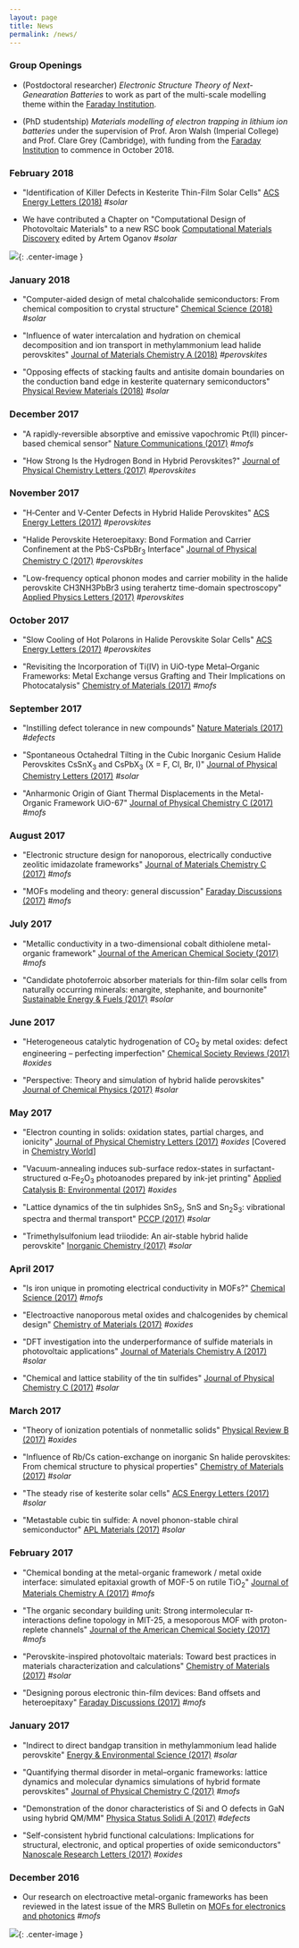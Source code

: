 ```yaml
---
layout: page
title: News
permalink: /news/
---
```


### Group Openings

* (Postdoctoral researcher) *Electronic Structure Theory of Next-Genearation Batteries* to work as part of the multi-scale modelling theme within the [Faraday Institution](https://www.imperial.ac.uk/jobs/description/ENG00192/research-associate-electronic-structure-theory-battery-materials).

* (PhD studentship) *Materials modelling of electron trapping in lithium ion batteries* under the supervision of Prof. Aron Walsh (Imperial College) and Prof. Clare Grey (Cambridge), with funding from the [Faraday Institution](https://twitter.com/faradayinst) to commence in October 2018.

### February 2018

* "Identification of Killer Defects in Kesterite Thin-Film Solar Cells" [ACS Energy Letters (2018)](http://pubs.acs.org/doi/10.1021/acsenergylett.7b01313)
*#solar*

* We have contributed a Chapter on "Computational Design of Photovoltaic Materials" to a new RSC book [Computational Materials Discovery](https://www.amazon.co.uk/Computational-Materials-Discovery-Artem-Oganov/dp/1782629610) edited by Artem Oganov
*#solar*

![](/assets/rsc-2018.jpg){: .center-image }

### January 2018

* "Computer-aided design of metal chalcohalide semiconductors: From chemical composition to crystal structure" [Chemical Science (2018)](http://pubs.rsc.org/en/content/articlelanding/2017/sc/c7sc03961a)
*#solar*

* "Influence of water intercalation and hydration on chemical decomposition and ion transport in methylammonium lead halide perovskites" [Journal of Materials Chemistry A (2018)](http://pubs.rsc.org/en/content/articlelanding/2017/ta/c7ta09112e)
*#perovskites*

* "Opposing effects of stacking faults and antisite domain boundaries on the conduction band edge in kesterite quaternary semiconductors" [Physical Review Materials (2018)](https://journals.aps.org/prmaterials/abstract/10.1103/PhysRevMaterials.2.014602)
*#solar*

### December 2017

* "A rapidly-reversible absorptive and emissive vapochromic Pt(II) pincer-based chemical sensor" [Nature Communications (2017)](https://www.nature.com/articles/s41467-017-01941-2)
*#mofs*

* "How Strong Is the Hydrogen Bond in Hybrid Perovskites?" [Journal of Physical Chemistry Letters (2017)](http://pubs.acs.org/doi/10.1021/acs.jpclett.7b03106)
*#perovskites*

### November 2017

* "H‐Center and V‐Center Defects in Hybrid Halide Perovskites" [ACS Energy Letters (2017)](http://pubs.acs.org/doi/abs/10.1021/acsenergylett.7b00995)
*#perovskites*

* "Halide Perovskite Heteroepitaxy: Bond Formation and Carrier Confinement at the PbS-CsPbBr<sub>3</sub> Interface" [Journal of Physical Chemistry C (2017)](http://pubs.acs.org/doi/10.1021/acs.jpcc.7b10000)
*#perovskites*

* "Low-frequency optical phonon modes and carrier mobility in the halide perovskite CH3NH3PbBr3 using terahertz time-domain spectroscopy" [Applied Physics Letters (2017)](http://aip.scitation.org/doi/full/10.1063/1.4993524)
*#perovskites*

### October 2017

* "Slow Cooling of Hot Polarons in Halide Perovskite Solar Cells" [ACS Energy Letters (2017)](http://pubs.acs.org/doi/10.1021/acsenergylett.7b00862)
*#perovskites*

* "Revisiting the Incorporation of Ti(IV) in UiO-type Metal–Organic Frameworks: Metal Exchange versus Grafting and Their Implications on Photocatalysis" [Chemistry of Materials (2017)](http://pubs.acs.org/doi/10.1021/acs.chemmater.7b03320)
*#mofs*

### September 2017

* "Instilling defect tolerance in new compounds" [Nature Materials (2017)](http://rdcu.be/vzdG)
*#defects*

* "Spontaneous Octahedral Tilting in the Cubic Inorganic Cesium Halide Perovskites CsSnX<sub>3</sub> and CsPbX<sub>3</sub> (X = F, Cl, Br, I)" [Journal of Physical Chemistry Letters (2017)](http://pubs.acs.org/doi/abs/10.1021/acs.jpclett.7b02423)
*#solar*

* "Anharmonic Origin of Giant Thermal Displacements in the Metal-Organic Framework UiO-67" [Journal of Physical Chemistry C (2017)](http://pubs.acs.org/doi/abs/10.1021/acs.jpcc.7b04757)
*#mofs*

### August 2017

* "Electronic structure design for nanoporous, electrically conductive zeolitic imidazolate frameworks" [Journal of Materials Chemistry C (2017)](http://pubs.rsc.org/en/Content/ArticleLanding/2017/TC/C7TC03150E)
*#mofs*

* "MOFs modeling and theory: general discussion" [Faraday Discussions (2017)](http://pubs.rsc.org/en/content/articlelanding/2017/fd/c7fd90045g#!divAbstract)
*#mofs*

### July 2017

* "Metallic conductivity in a two-dimensional cobalt dithiolene metal-organic framework" [Journal of the American Chemical Society (2017)](http://pubs.acs.org/doi/abs/10.1021/jacs.7b05742)
*#mofs*

* "Candidate photoferroic absorber materials for thin-film solar cells from naturally occurring minerals: enargite, stephanite, and bournonite" [Sustainable Energy & Fuels (2017)](http://pubs.rsc.org/en/content/articlelanding/2017/se/c7se00277g)
*#solar*

### June 2017

* "Heterogeneous catalytic hydrogenation of CO<sub>2</sub> by metal oxides: defect engineering – perfecting imperfection" [Chemical Society Reviews (2017)](http://pubs.rsc.org/en/Content/ArticleLanding/2017/CS/C7CS00026J)
*#oxides*

* "Perspective: Theory and simulation of hybrid halide perovskites" [Journal of Chemical Physics (2017)](http://aip.scitation.org/doi/full/10.1063/1.4984964)
*#solar*

### May 2017

* "Electron counting in solids: oxidation states, partial charges, and ionicity" [Journal of Physical Chemistry Letters (2017)](http://pubs.acs.org/doi/abs/10.1021/acs.jpclett.7b00809)
*#oxides* [Covered in [Chemistry World](https://www.chemistryworld.com/news/scientists-get-charged-up-over-titanium-dioxide/3007521.article)]

* "Vacuum-annealing induces sub-surface redox-states in surfactant-structured α-Fe<sub>2</sub>O<sub>3</sub> photoanodes prepared by ink-jet printing" [Applied Catalysis B: Environmental (2017)](http://www.sciencedirect.com/science/article/pii/S0926337317303624)
*#oxides*

* "Lattice dynamics of the tin sulphides SnS<sub>2</sub>, SnS and Sn<sub>2</sub>S<sub>3</sub>: vibrational spectra and thermal transport" [PCCP (2017)](http://pubs.rsc.org/en/content/articlelanding/2017/cp/c7cp01680h#!divAbstract)
*#solar*

* "Trimethylsulfonium lead triiodide: An air-stable hybrid halide perovskite" [Inorganic Chemistry (2017)](http://pubs.acs.org/doi/abs/10.1021/acs.inorgchem.7b00395)
*#solar*

### April 2017

* "Is iron unique in promoting electrical conductivity in MOFs?" [Chemical Science (2017)](http://pubs.rsc.org/en/content/articlelanding/2017/sc/c7sc00647k)
*#mofs*

* "Electroactive nanoporous metal oxides and chalcogenides by chemical design" [Chemistry of Materials (2017)](http://pubs.acs.org/doi/abs/10.1021/acs.chemmater.7b00464)
*#oxides*

* "DFT investigation into the underperformance of sulfide materials in photovoltaic applications" [Journal of Materials Chemistry A (2017)](http://pubs.rsc.org/en/Content/ArticleLanding/2017/TA/C7TA00673J)
*#solar*

* "Chemical and lattice stability of the tin sulfides" [Journal of Physical Chemistry C (2017)](http://pubs.acs.org/doi/abs/10.1021/acs.jpcc.6b12581)
*#solar*

### March 2017

* "Theory of ionization potentials of nonmetallic solids" [Physical Review B (2017)](http://journals.aps.org/prb/abstract/10.1103/PhysRevB.95.125309)
*#oxides*

* "Influence of Rb/Cs cation-exchange on inorganic Sn halide
perovskites: From chemical structure to physical properties" [Chemistry of Materials (2017)](http://pubs.acs.org/doi/abs/10.1021/acs.chemmater.7b00260)
*#solar*

* "The steady rise of kesterite solar cells" [ACS Energy Letters (2017)](http://pubs.acs.org/articlesonrequest/AOR-DfQrdu9v4gxXNAJaDUMb)
*#solar*

* "Metastable cubic tin sulfide: A novel phonon-stable chiral semiconductor" [APL Materials (2017)](http://aip.scitation.org/doi/abs/10.1063/1.4977868)
*#solar*

### February 2017

* "Chemical bonding at the metal-organic framework / metal oxide interface: simulated epitaxial growth of MOF-5 on rutile TiO<sub>2</sub>" [Journal of Materials Chemistry A (2017)](http://pubs.rsc.org/en/content/articlelanding/2017/ta/c7ta00356k#!divAbstract)
*#mofs*

* "The organic secondary building unit: Strong intermolecular π-interactions define topology in MIT-25, a mesoporous MOF with proton-replete channels" [Journal of the American Chemical Society (2017)](http://pubs.acs.org/doi/abs/10.1021/jacs.6b13176) 
*#mofs*

* "Perovskite-inspired photovoltaic materials: Toward best practices in materials characterization and calculations" [Chemistry of Materials (2017)](http://pubs.acs.org/doi/abs/10.1021/acs.chemmater.6b03852) 
*#solar*

* "Designing porous electronic thin-film devices: Band offsets and heteroepitaxy" [Faraday Discussions (2017)](http://pubs.rsc.org/en/content/articlelanding/2017/fd/c7fd00019g) 
*#mofs*

### January 2017

* "Indirect to direct bandgap transition in methylammonium lead halide perovskite" [Energy & Environmental Science (2017)](http://pubs.rsc.org/en/Content/ArticleLanding/2017/EE/C6EE03474H#!divAbstract) 
*#solar*

* "Quantifying thermal disorder in metal–organic frameworks: lattice dynamics and molecular dynamics simulations of hybrid formate perovskites" [Journal of Physical Chemistry C (2017)](http://pubs.acs.org/doi/abs/10.1021/acs.jpcc.6b10714) 
*#mofs*

* "Demonstration of the donor characteristics of Si and O defects in GaN using hybrid QM/MM" [Physica Status Solidi A (2017)](http://onlinelibrary.wiley.com/doi/10.1002/pssa.201600445/abstract) 
*#defects*

* "Self-consistent hybrid functional calculations: Implications for structural, electronic, and optical properties of oxide semiconductors" [Nanoscale Research Letters (2017)](http://nanoscalereslett.springeropen.com/articles/10.1186/s11671-016-1779-9) 
*#oxides*

### December 2016

* Our research on electroactive metal-organic frameworks has been reviewed in the latest issue of the MRS Bulletin on [MOFs for electronics and photonics](https://www.cambridge.org/core/journals/mrs-bulletin/issue/journal-mrs-volume-41-issue-11/BB714970B7AD577F2F86F440E0F6C572)
*#mofs*

![](/assets/mrs-bulletin.jpg){: .center-image }
